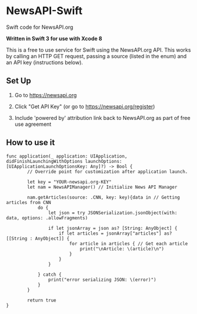 # NewsAPI-Swift
Swift code for NewsAPI.org

**Written in Swift 3 for use with Xcode 8**

This is a free to use service for Swift using the NewsAPI.org API. This works by calling an HTTP GET request, passing a source (listed in the enum) and an API key (instructions below).

## Set Up

1) Go to https://newsapi.org

2) Click  "Get API Key" (or go to https://newsapi.org/register)

3) Include 'powered by' attribution link back to NewsAPI.org as part of free use agreement

## How to use it


```
func application(_ application: UIApplication, didFinishLaunchingWithOptions launchOptions: [UIApplicationLaunchOptionsKey: Any]?) -> Bool {
        // Override point for customization after application launch.
        
        let key = "YOUR-newsapi.org-KEY"
        let nam = NewsAPIManager() // Initialize News API Manager

        nam.getArticles(source: .CNN, key: key){data in // Getting articles from CNN
            do {
                let json = try JSONSerialization.jsonObject(with: data, options: .allowFragments)
                
                if let jsonArray = json as? [String: AnyObject] {
                    if let articles = jsonArray["articles"] as? [[String : AnyObject]] {
                        for article in articles { // Get each article
                            print("\nArticle: \(article)\n")
                        }
                    }
                }
                
            } catch {
                print("error serializing JSON: \(error)")
            }
        }
        
        return true
}
```
